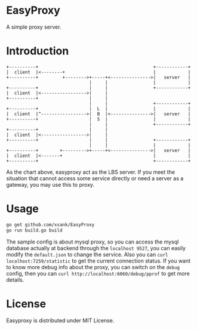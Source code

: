 # EasyProxy
A simple proxy server.


# Introduction
```
+----------+                                           +------------+
|  client  |<--------+                                 |            |
+----------+         +-------->+-----+<--------------->|   server   |
                               |     |                 |            |
+----------+                   |     |                 +------------+
|  client  |<----------------->|     |
+----------+                   |     |
                               |     |                 +------------+
+----------+                   |  L  |                 |            |
|  client  |^----------------->|  B  |<--------------->|   server   |
+----------+                   |  S  |                 |            |
                               |     |                 +------------+
+----------+                   |     |
|  client  |<----------------->|     |
+----------+                   |     |                 +------------+
                               |     |                 |            |
+----------+        +--------->+-----+<--------------->|   server   |
|  client  |<-------+                                  |            |
+----------+                                           +------------+

```  
As the chart above, easyproxy act as the LBS server. If you meet the situation that cannot access some
service directly or need a server as a gateway, you may use this to proxy.

# Usage

```bash
go get github.com/xsank/EasyProxy
go run build.go build
```
The sample config is about mysql proxy, so you can access the mysql database actually at backend
through the `localhost 9527`, you can easily modify the `default.json` to change the service.
Also you can `curl localhost:7259/statistic` to get the current connection status. If you want to know
more debug info about the proxy, you can switch on the `debug` config,
then you can `curl http://localhost:6060/debug/pprof` to get more details.


# License
Easyproxy is distributed under MIT License.
